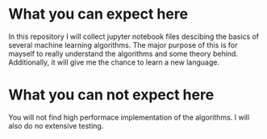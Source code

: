 # What you can expect here
In this repository I will collect jupyter notebook files descibing the basics of several machine learning algorithms. The major purpose of this is for mayself to really understand the algorithms and some theory behind. Additionally, it will give me the chance to learn a new language.

# What you can not expect here
You will not find high performace implementation of the algorithms. I will also do no extensive testing.
